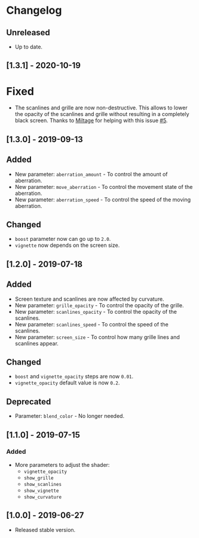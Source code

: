 # Changelog

## Unreleased

* Up to date.

## [1.3.1] - 2020-10-19

# Fixed

* The scanlines and grille are now non-destructive. This allows to lower the opacity of the scanlines and grille without resulting in a completely black screen. Thanks to [Miltage](https://github.com/Miltage) for helping with this issue [#5](https://github.com/hiulit/Godot-3-2D-CRT-Shader/pull/5).

## [1.3.0] - 2019-09-13

## Added

* New parameter: `aberration_amount` - To control the amount of aberration.
* New parameter: `move_aberration` - To control the movement state of the aberration.
* New parameter: `aberration_speed` - To control the speed of the moving aberration.

## Changed

* `boost` parameter now can go up to `2.0`.
* `vignette` now depends on the screen size.

## [1.2.0] - 2019-07-18

## Added

* Screen texture and scanlines are now affected by curvature.
* New parameter: `grille_opacity` - To control the opacity of the grille.
* New parameter: `scanlines_opacity` - To control the opacity of the scanlines.
* New parameter: `scanlines_speed` - To control the speed of the scanlines.
* New parameter: `screen_size` - To control how many grille lines and scanlines appear.

## Changed

* `boost` and `vignette_opacity` steps are now `0.01`.
* `vignette_opacity` default value is now `0.2`.

## Deprecated

* Parameter: `blend_color` - No longer needed.

## [1.1.0] - 2019-07-15

### Added

* More parameters to adjust the shader:
  * `vignette_opacity`
  * `show_grille`
  * `show_scanlines`
  * `show_vignette`
  * `show_curvature`

## [1.0.0] - 2019-06-27

* Released stable version.